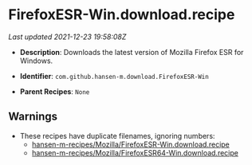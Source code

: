 # FirefoxESR-Win.download.recipe

_Last updated 2021-12-23 19:58:08Z_

- **Description**: Downloads the latest version of Mozilla Firefox ESR for Windows.

- **Identifier**: `com.github.hansen-m.download.FirefoxESR-Win`

- **Parent Recipes**: `None`

## Warnings

- These recipes have duplicate filenames, ignoring numbers:
    - [hansen-m-recipes/Mozilla/FirefoxESR-Win.download.recipe](/autopkg-dupe-tracker/hansen-m-recipes/Mozilla/FirefoxESR-Win.download.recipe)
    - [hansen-m-recipes/Mozilla/FirefoxESR64-Win.download.recipe](/autopkg-dupe-tracker/hansen-m-recipes/Mozilla/FirefoxESR64-Win.download.recipe)